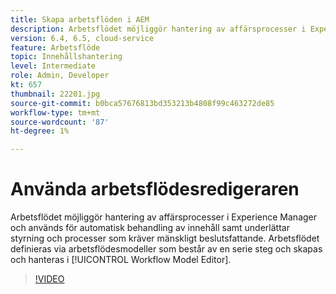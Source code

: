 ```yaml
---
title: Skapa arbetsflöden i AEM
description: Arbetsflödet möjliggör hantering av affärsprocesser i Experience Manager och används för automatisk behandling av innehåll samt underlättar styrning och processer som kräver mänskligt beslutsfattande.
version: 6.4, 6.5, cloud-service
feature: Arbetsflöde
topic: Innehållshantering
level: Intermediate
role: Admin, Developer
kt: 657
thumbnail: 22201.jpg
source-git-commit: b0bca57676813bd353213b4808f99c463272de85
workflow-type: tm+mt
source-wordcount: '87'
ht-degree: 1%

---
```



# Använda arbetsflödesredigeraren

Arbetsflödet möjliggör hantering av affärsprocesser i Experience Manager och används för automatisk behandling av innehåll samt underlättar styrning och processer som kräver mänskligt beslutsfattande. Arbetsflödet definieras via arbetsflödesmodeller som består av en serie steg och skapas och hanteras i [!UICONTROL Workflow Model Editor].

>[!VIDEO](https://video.tv.adobe.com/v/22201/?quality=12&learn=on)
